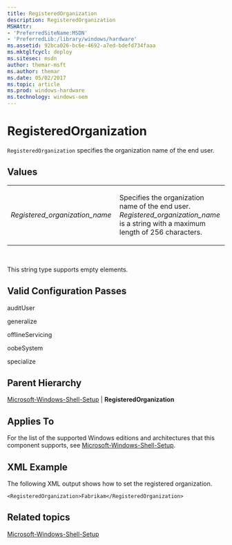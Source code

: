 ```yaml
---
title: RegisteredOrganization
description: RegisteredOrganization
MSHAttr:
- 'PreferredSiteName:MSDN'
- 'PreferredLib:/library/windows/hardware'
ms.assetid: 92bca026-bc6e-4692-a7ed-bdefd734faaa
ms.mktglfcycl: deploy
ms.sitesec: msdn
author: themar-msft
ms.author: themar
ms.date: 05/02/2017
ms.topic: article
ms.prod: windows-hardware
ms.technology: windows-oem
---
```


# RegisteredOrganization


`RegisteredOrganization` specifies the organization name of the end user.

## Values


<table>
<colgroup>
<col width="50%" />
<col width="50%" />
</colgroup>
<tbody>
<tr class="odd">
<td><p><em>Registered_organization_name</em></p></td>
<td><p>Specifies the organization name of the end user. <em>Registered_organization_name</em> is a string with a maximum length of 256 characters.</p></td>
</tr>
</tbody>
</table>

 

This string type supports empty elements.

## Valid Configuration Passes


auditUser

generalize

offlineServicing

oobeSystem

specialize

## Parent Hierarchy


[Microsoft-Windows-Shell-Setup](microsoft-windows-shell-setup.md) | **RegisteredOrganization**

## Applies To


For the list of the supported Windows editions and architectures that this component supports, see [Microsoft-Windows-Shell-Setup](microsoft-windows-shell-setup.md).

## XML Example


The following XML output shows how to set the registered organization.

```
<RegisteredOrganization>Fabrikam</RegisteredOrganization>
```

## Related topics


[Microsoft-Windows-Shell-Setup](microsoft-windows-shell-setup.md)

 

 








